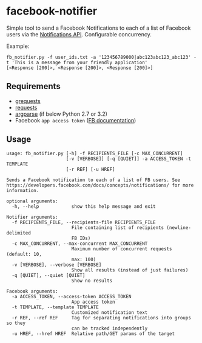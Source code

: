 facebook-notifier
=================

Simple tool to send a Facebook Notifications to each of a list of Facebook users via the [Notifications API](https://developers.facebook.com/docs/concepts/notifications/). Configurable concurrency.

Example:
```
fb_notifier.py -f user_ids.txt -a '123456789000|abc123abc123_abc123' -t 'This is a message from your friendly application'
[<Response [200]>, <Response [200]>, <Response [200]>]
```

Requirements
------------

 * [grequests](https://github.com/kennethreitz/grequests)
 * [requests](https://github.com/kennethreitz/requests)
 * [argparse](https://pypi.python.org/pypi/argparse) (if below Python 2.7 or 3.2)
 * Facebook `app access token` ([FB documentation](https://developers.facebook.com/docs/opengraph/howtos/publishing-with-app-token/))

Usage
------------

```
usage: fb_notifier.py [-h] -f RECIPIENTS_FILE [-c MAX_CONCURRENT]
                      [-v [VERBOSE]] [-q [QUIET]] -a ACCESS_TOKEN -t TEMPLATE
                      [-r REF] [-u HREF]

Sends a Facebook notification to each of a list of FB users. See
https://developers.facebook.com/docs/concepts/notifications/ for more
information.

optional arguments:
  -h, --help            show this help message and exit

Notifier arguments:
  -f RECIPIENTS_FILE, --recipients-file RECIPIENTS_FILE
                        File containing list of recipients (newline-delimited
                        FB IDs)
  -c MAX_CONCURRENT, --max-concurrent MAX_CONCURRENT
                        Maximum number of concurrent requests (default: 10,
                        max: 100)
  -v [VERBOSE], --verbose [VERBOSE]
                        Show all results (instead of just failures)
  -q [QUIET], --quiet [QUIET]
                        Show no results

Facebook arguments:
  -a ACCESS_TOKEN, --access-token ACCESS_TOKEN
                        App access token
  -t TEMPLATE, --template TEMPLATE
                        Customized notification text
  -r REF, --ref REF     Tag for separating notifications into groups so they
                        can be tracked independently
  -u HREF, --href HREF  Relative path/GET params of the target
```

